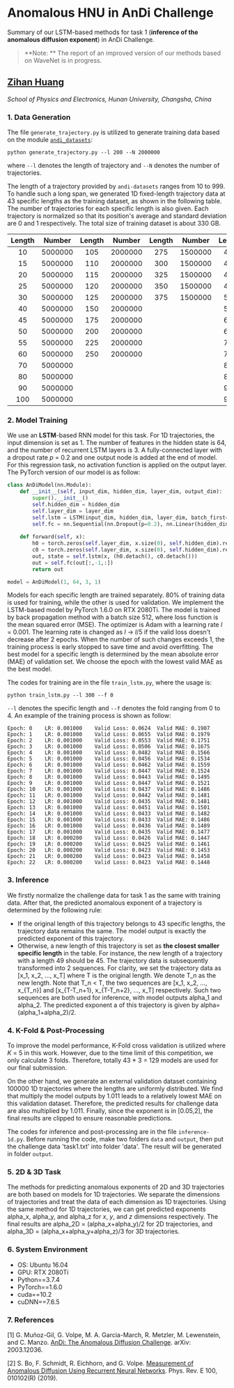 # Anomalous HNU in AnDi Challenge

Summary of our LSTM-based methods for task 1 (**inference of the anomalous diffusion exponent**) in AnDi Challenge.

>**Note: ** The report of an improved version of our methods based on WaveNet is in progress.

## [Zihan Huang](http://grjl.hnu.edu.cn/p/2020162)

*School of Physics and Electronics, Hunan University, Changsha, China*

### 1. Data Generation
The file `generate_trajectory.py` is utilized to generate training data based on the module [`andi_datasets`](https://github.com/AnDiChallenge/ANDI_datasets):
```
python generate_trajectory.py --l 200 --N 2000000
```
where `--l` denotes the length of trajectory and `--N` denotes the number of trajectories.

The length of a trajectory provided by `andi-datasets` ranges from 10 to 999. To handle such a long span, we generated 1D fixed-length trajectory data at 43 specific lengths as the training dataset, as shown in the following table. The number of trajectories for each specific length is also given. Each trajectory is normalized so that its position's average and standard deviation are 0 and 1 respectively. The total size of training dataset is about 330 GB.

| Length | Number | Length | Number | Length | Number | Length | Number |
|  :-:  | :-:   |  :-:  | :-:   | :-: | :-:  | :-:  | :-:  |
| 10    |5000000 | 105  |2000000 |275 |1500000 |400 |1000000 |
| 15  | 5000000 | 110  |2000000 |300  |1500000 |425 |1000000 |
| 20  | 5000000 | 115  |2000000 |325  |1500000 |450 |1000000 |
| 25  | 5000000 | 120  |2000000 |350  |1500000 |475 |1000000 |
| 30  | 5000000 | 125  |2000000 |375  |1500000 |500 |1000000 |
| 40  | 5000000 | 150  |2000000 |||550 |1000000 |
| 45  | 5000000 | 175  |2000000 |||600 |1000000 |
| 50  | 5000000 | 200  |2000000 |||650 |1000000 |
| 55  | 5000000 | 225  |2000000 |||700 |1000000 |
| 60  | 5000000 | 250  |2000000 |||750 |1000000 |
| 70  | 5000000 |||||800 |1000000 |
| 80  | 5000000 |||||850 |1000000 |
| 90  | 5000000 |||||900 |1000000 |
| 100  | 5000000 |||||950 |1000000 |

### 2. Model Training
We use an **LSTM**-based RNN model for this task. For 1D trajectories, the input dimension is set as 1. The number of features in the hidden state is 64, and the number of recurrent LSTM layers is 3. A fully-connected layer with a dropout rate *p* = 0.2 and one output node is added at the end of model. For this regression task, no activation function is applied on the output layer. The PyTorch version of our model is as follow:

```python
class AnDiModel(nn.Module):
    def __init__(self, input_dim, hidden_dim, layer_dim, output_dim):
        super().__init__()
        self.hidden_dim = hidden_dim
        self.layer_dim = layer_dim
        self.lstm = LSTM(input_dim, hidden_dim, layer_dim, batch_first=True)
        self.fc = nn.Sequential(nn.Dropout(p=0.2), nn.Linear(hidden_dim, output_dim))
    
    def forward(self, x):
        h0 = torch.zeros(self.layer_dim, x.size(0), self.hidden_dim).requires_grad_().to(device)
        c0 = torch.zeros(self.layer_dim, x.size(0), self.hidden_dim).requires_grad_().to(device)
        out, state = self.lstm(x, (h0.detach(), c0.detach()))
        out = self.fc(out[:,-1,:])
        return out

model = AnDiModel(1, 64, 3, 1)
```

Models for each specific length are trained separately. 80% of training data is used for training, while the other is used for validation. We implement the LSTM-based model by PyTorch 1.6.0 on RTX 2080Ti. The model is trained by back propagation method with a batch size 512, where loss function is the mean squared error (MSE). The optimizer is Adam with a learning rate *l* = 0.001. The learning rate is changed as *l* -> *l*/5 if the valid loss doesn't decrease after 2 epochs. When the number of such changes exceeds 1, the training process is early stopped to save time and avoid overfitting. The best model for a specific length is determined by the mean absolute error (MAE) of validation set. We choose the epoch with the lowest valid MAE as the best model.

The codes for training are in the file `train_lstm.py`, where the usage is:
```
python train_lstm.py --l 300 --f 0
```
`--l` denotes the specific length and `--f` denotes the fold ranging from 0 to 4. An example of the training process is shown as follow:

```
Epoch: 0	LR: 0.001000	Valid Loss: 0.0624	Valid MAE: 0.1907
Epoch: 1	LR: 0.001000	Valid Loss: 0.0655	Valid MAE: 0.1979
Epoch: 2	LR: 0.001000	Valid Loss: 0.0553	Valid MAE: 0.1751
Epoch: 3	LR: 0.001000	Valid Loss: 0.0506	Valid MAE: 0.1675
Epoch: 4	LR: 0.001000	Valid Loss: 0.0482	Valid MAE: 0.1566
Epoch: 5	LR: 0.001000	Valid Loss: 0.0456	Valid MAE: 0.1534
Epoch: 6	LR: 0.001000	Valid Loss: 0.0462	Valid MAE: 0.1559
Epoch: 7	LR: 0.001000	Valid Loss: 0.0447	Valid MAE: 0.1524
Epoch: 8	LR: 0.001000	Valid Loss: 0.0443	Valid MAE: 0.1495
Epoch: 9	LR: 0.001000	Valid Loss: 0.0447	Valid MAE: 0.1521
Epoch: 10	LR: 0.001000	Valid Loss: 0.0437	Valid MAE: 0.1486
Epoch: 11	LR: 0.001000	Valid Loss: 0.0442	Valid MAE: 0.1481
Epoch: 12	LR: 0.001000	Valid Loss: 0.0435	Valid MAE: 0.1481
Epoch: 13	LR: 0.001000	Valid Loss: 0.0451	Valid MAE: 0.1501
Epoch: 14	LR: 0.001000	Valid Loss: 0.0433	Valid MAE: 0.1482
Epoch: 15	LR: 0.001000	Valid Loss: 0.0433	Valid MAE: 0.1486
Epoch: 16	LR: 0.001000	Valid Loss: 0.0436	Valid MAE: 0.1489
Epoch: 17	LR: 0.001000	Valid Loss: 0.0435	Valid MAE: 0.1477
Epoch: 18	LR: 0.000200	Valid Loss: 0.0426	Valid MAE: 0.1447
Epoch: 19	LR: 0.000200	Valid Loss: 0.0425	Valid MAE: 0.1461
Epoch: 20	LR: 0.000200	Valid Loss: 0.0423	Valid MAE: 0.1453
Epoch: 21	LR: 0.000200	Valid Loss: 0.0423	Valid MAE: 0.1458
Epoch: 22	LR: 0.000200	Valid Loss: 0.0423	Valid MAE: 0.1448
```

### 3. Inference
We firstly normalize the challenge data for task 1 as the same with training data. After that, the predicted anomalous exponent of a trajectory is determined by the following rule:
* If the original length of this trajectory belongs to 43 specific lengths, the trajectory data remains the same. The model output is exactly the predicted exponent of this trajectory.
* Otherwise, a new length of this trajectory is set as **the closest smaller specific length** in the table. For instance, the new length of a trajectory with a length 49 should be 45. The trajectory data is subsequently transformed into 2 sequences. For clarity, we set the trajectory data as [x_1, x_2, ..., x_T] where T is the original length. We denote T_n as the new length. Note that T_n < T, the two sequences are [x_1, x_2, ..., x_{T_n}] and [x_{T-T_n+1}, x_{T-T_n+2}, ..., x_T] respectively. Such two sequences are both used for inference, with model outputs alpha_1 and alpha_2. The predicted exponent a of this trajectory is given by alpha=(alpha_1+alpha_2)/2.

### 4. K-Fold & Post-Processing
To improve the model performance, K-Fold cross validation is utilized where *K* = 5 in this work. However, due to the time limit of this competition, we only calculate 3 folds. Therefore, totally 43 * 3 = 129 models are used for our final submission.

On the other hand, we generate an external validation dataset containing 100000 1D trajectories where the lengths are uniformly distributed. We find that multiply the model outputs by 1.011 leads to a relatively lowest MAE on this validation dataset. Therefore, the predicted results for challenge data are also multiplied by 1.011. Finally, since the exponent is in [0.05,2], the final results are clipped to ensure reasonable predictions.

The codes for inference and post-processing are in the file `inference-1d.py`. Before running the code, make two folders `data` and `output`, then put the challenge data 'task1.txt' into folder 'data'. The result will be generated in folder `output`.

### 5. 2D & 3D Task
The methods for predicting anomalous exponents of 2D and 3D trajectories are both based on models for 1D trajectories. We separate the dimensions of trajectories and treat the data of each dimension as 1D trajectories. Using the same method for 1D trajectories, we can get predicted exponents alpha_x, alpha_y, and alpha_z for *x*, *y*, and *z* dimensions respectively. The final results are alpha_2D = (alpha_x+alpha_y)/2 for 2D trajectories, and alpha_3D = (alpha_x+alpha_y+alpha_z)/3 for 3D trajectories.

### 6. System Environment
* OS: Ubuntu 16.04
* GPU: RTX 2080Ti
* Python==3.7.4
* PyTorch==1.6.0
* cuda==10.2
* cuDNN==7.6.5

### 7. References
[1] G. Muñoz-Gil, G. Volpe, M. A. Garcia-March, R. Metzler, M. Lewenstein, and C. Manzo. [AnDi: The Anomalous Diffusion Challenge](https://arxiv.org/abs/2003.12036). arXiv: 2003.12036.

[2] S. Bo, F. Schmidt, R. Eichhorn, and G. Volpe. [Measurement of Anomalous Diffusion Using Recurrent Neural Networks](https://journals.aps.org/pre/abstract/10.1103/PhysRevE.100.010102). Phys. Rev. E 100, 010102(R) (2019).
